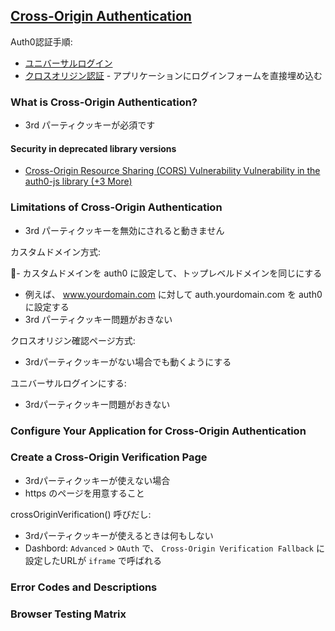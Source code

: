 ## [Cross-Origin Authentication](https://auth0.com/docs/cross-origin-authentication)

Auth0認証手順:

- [ユニバーサルログイン]('')
- [クロスオリジン認証]('') - アプリケーションにログインフォームを直接埋め込む


### What is Cross-Origin Authentication?


- 3rd パーティクッキーが必須です

#### Security in deprecated library versions


- [Cross-Origin Resource Sharing (CORS) Vulnerability Vulnerability in the auth0-js library (+3 More)](https://www.sourceclear.com/vulnerability-database/security/cross-origin-resource-sharing-cors/javascript/sid-5538)

### Limitations of Cross-Origin Authentication

- 3rd パーティクッキーを無効にされると動きません

カスタムドメイン方式:

- カスタムドメインを auth0 に設定して、トップレベルドメインを同じにする
- 例えば、 www.yourdomain.com に対して auth.yourdomain.com を auth0に設定する
- 3rd パーティクッキー問題がおきない

クロスオリジン確認ページ方式:

- 3rdパーティクッキーがない場合でも動くようにする

ユニバーサルログインにする:

- 3rdパーティクッキー問題がおきない



### Configure Your Application for Cross-Origin Authentication

### Create a Cross-Origin Verification Page

- 3rdパーティクッキーが使えない場合
- https のページを用意すること

crossOriginVerification() 呼びだし:

- 3rdパーティクッキーが使えるときは何もしない
- Dashbord: `Advanced` > `OAuth` で、 `Cross-Origin Verification Fallback` に設定したURLが `iframe` で呼ばれる


### Error Codes and Descriptions


### Browser Testing Matrix
